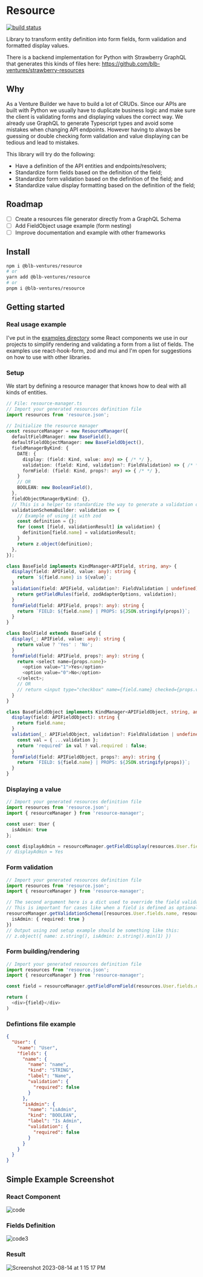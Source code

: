 # Resource

[![build status](https://img.shields.io/endpoint.svg?url=https%3A%2F%2Factions-badge.atrox.dev%2Fblb-ventures%2Fresource%2Fbadge%3Fref%3Dmain&style=flat)](https://actions-badge.atrox.dev/blb-ventures/resource/goto?ref=main)

Library to transform entity definition into form fields, form validation and formatted display values.

There is a backend implementation for Python with Strawberry GraphQL that generates this kinds of files here: https://github.com/blb-ventures/strawberry-resources

## Why

As a Venture Builder we have to build a lot of CRUDs. Since our APIs are built with Python we usually have to duplicate business logic and make sure the client is validating forms and displaying values the correct way. We already use GraphQL to generate Typescript types and avoid some mistakes when changing API endpoints. However having to always be guessing or double checking form validation and value displaying can be tedious and lead to mistakes.

This library will try do the following:

- Have a definition of the API entities and endpoints/resolvers;
- Standardize form fields based on the definition of the field;
- Standardize form validation based on the definition of the field; and
- Standardize value display formatting based on the definition of the field;

## Roadmap

- [ ] Create a resources file generator directly from a GraphQL Schema
- [ ] Add FieldObject usage example (form nesting)
- [ ] Improve documentation and example with other frameworks

## Install

```bash
npm i @blb-ventures/resource
# or
yarn add @blb-ventures/resource
# or
pnpm i @blb-ventures/resource
```

## Getting started

### Real usage example

I've put in the [examples directory](https://github.com/blb-ventures/resource/tree/main/examples) some React components we use in our projects to simplify rendering and validating a form from a list of fields.
The examples use react-hook-form, zod and mui and I'm open for suggestions on how to use with other libraries.

### Setup

We start by defining a resource manager that knows how to deal with all kinds of entities.

```typescript
// File: resource-manager.ts
// Import your generated resources definition file
import resources from 'resource.json';

// Initialize the resource manager
const resourceManager = new ResourceManager({
  defaultFieldManager: new BaseField(),
  defaultFieldObjectManager: new BaseFieldObject(),
  fieldManagerByKind: {
    DATE: {
      display: (field: Kind, value: any) => { /* */ },
      validation: (field: Kind, validation?: FieldValidation) => { /* */ },
      formField: (field: Kind, props?: any) => { /* */ },
    }
    // OR
    BOOLEAN: new BooleanField(),
  },
  fieldObjectManagerByKind: {},
  // This is a helper to standardize the way to generate a validation object or function for a collection of fields
  validationSchemaBuilder: validation => {
    // Example of using it with zod
    const definition = {};
    for (const [field, validationResult] in validation) {
      definition[field.name] = validationResult;
    }
    return z.object(definition);
  },
});

class BaseField implements KindManager<APIField, string, any> {
  display(field: APIField, value: any): string {
    return `${field.name} is ${value}`;
  }
  validation(field: APIField, validation?: FieldValidation | undefined) {
    return getFieldRules(field, zodAdapterOptions, validation);
  }
  formField(field: APIField, props?: any): string {
    return `FIELD: ${field.name} | PROPS: ${JSON.stringify(props)}`;
  }
}

class BoolField extends BaseField {
  display(_: APIField, value: any): string {
    return value ? 'Yes' : 'No';
  }
  formField(field: APIField, props?: any): string {
    return <select name={props.name}>
      <option value="1">Yes</option>
      <option value="0">No</option>
    </select>;
    // OR
    // return <input type="checkbox" name={field.name} checked={props.value}>
  }
}

class BaseFieldObject implements KindManager<APIFieldObject, string, any> {
  display(field: APIFieldObject): string {
    return field.name;
  }
  validation(_: APIFieldObject, validation?: FieldValidation | undefined) {
    const val = { ...validation };
    return 'required' in val ? val.required : false;
  }
  formField(field: APIFieldObject, props?: any): string {
    return `FIELD: ${field.name} | PROPS: ${JSON.stringify(props)}`;
  }
}
```

### Displaying a value

```typescript
// Import your generated resources definition file
import resources from 'resource.json';
import { resourceManager } from 'resource-manager';

const user: User {
  isAdmin: true
};

const displayAdmin = resourceManager.getFieldDisplay(resources.User.fields.isAdmin, user.isAdmin);
// displayAdmin = Yes
```

### Form validation

```typescript
// Import your generated resources definition file
import resources from 'resource.json';
import { resourceManager } from 'resource-manager';

// The second argument here is a dict used to override the field validation by the field name.
// This is important for cases like when a field is defined as optional but in a certain form you want it as required
resourceManager.getValidationSchema([resources.User.fields.name, resources.User.fields.isAdmin], {
  isAdmin: { required: true }
})
// Output using zod setup example should be something like this:
// z.object({ name: z.string(), isAdmin: z.string().min(1) })
```

### Form building/rendering

```typescript
// Import your generated resources definition file
import resources from 'resource.json';
import { resourceManager } from 'resource-manager';

const field = resourceManager.getFieldFormField(resources.User.fields.name, { type: 'number' });

return (
  <div>{field}</div>
)
```

### Defintions file example

```json
{
  "User": {
    "name": "User",
    "fields": {
      "name": {
        "name": "name",
        "kind": "STRING",
        "label": "Name",
        "validation": {
          "required": false
        }
      },
      "isAdmin": {
        "name": "isAdmin",
        "kind": "BOOLEAN",
        "label": "Is Admin",
        "validation": {
          "required": false
        }
      }
    }
  }
}
```

## Simple Example Screenshot

### React Component

![code](https://github.com/blb-ventures/resource/assets/810728/95c03b62-150c-451f-9306-c993cf34a210)

### Fields Definition

![code3](https://github.com/blb-ventures/resource/assets/810728/87040660-05ac-4bb3-9773-015dcb47f928)

### Result

![Screenshot 2023-08-14 at 1 15 17 PM](https://github.com/blb-ventures/resource/assets/810728/fabc4486-f644-4412-8cbc-b8543a32c25d)

